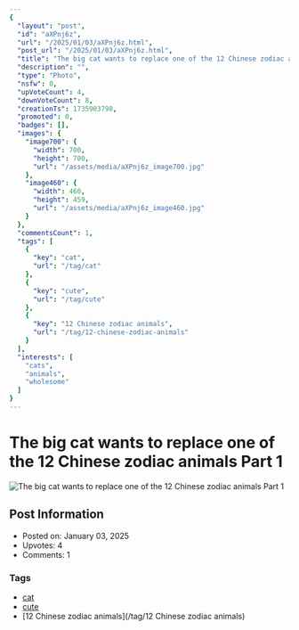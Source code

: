 ```yaml
---
{
  "layout": "post",
  "id": "aXPnj6z",
  "url": "/2025/01/03/aXPnj6z.html",
  "post_url": "/2025/01/03/aXPnj6z.html",
  "title": "The big cat wants to replace one of the 12 Chinese zodiac animals Part 1",
  "description": "",
  "type": "Photo",
  "nsfw": 0,
  "upVoteCount": 4,
  "downVoteCount": 8,
  "creationTs": 1735903798,
  "promoted": 0,
  "badges": [],
  "images": {
    "image700": {
      "width": 700,
      "height": 700,
      "url": "/assets/media/aXPnj6z_image700.jpg"
    },
    "image460": {
      "width": 460,
      "height": 459,
      "url": "/assets/media/aXPnj6z_image460.jpg"
    }
  },
  "commentsCount": 1,
  "tags": [
    {
      "key": "cat",
      "url": "/tag/cat"
    },
    {
      "key": "cute",
      "url": "/tag/cute"
    },
    {
      "key": "12 Chinese zodiac animals",
      "url": "/tag/12-chinese-zodiac-animals"
    }
  ],
  "interests": [
    "cats",
    "animals",
    "wholesome"
  ]
}
---
```


# The big cat wants to replace one of the 12 Chinese zodiac animals Part 1

![The big cat wants to replace one of the 12 Chinese zodiac animals Part 1](/assets/media/aXPnj6z_image700.jpg)

## Post Information

- Posted on: January 03, 2025
- Upvotes: 4
- Comments: 1

### Tags

- [cat](/tag/cat)
- [cute](/tag/cute)
- [12 Chinese zodiac animals](/tag/12 Chinese zodiac animals)
